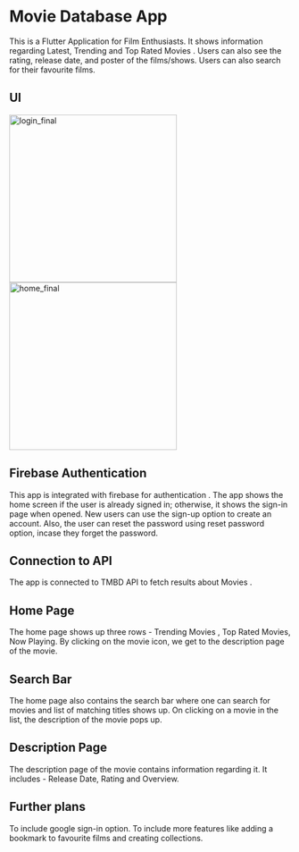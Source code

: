 # Movie Database App

This is a Flutter Application for Film Enthusiasts. It shows information regarding Latest, Trending
and Top Rated Movies . Users can also see the rating, release date, and poster of the films/shows.
Users can also search for their favourite films.
## UI
<img src="https://github.com/mallamsathwika/MovieApp/assets/155454402/1f81a903-9e4d-4d80-9845-87b1fa573d99" alt="login_final" width="300"/>

<img src="https://github.com/mallamsathwika/MovieApp/assets/155454402/4d3f3501-264b-4baa-af85-836e321ccde4" alt="home_final" width="300"/>



## Firebase Authentication

This app is integrated with firebase for authentication .
The app shows the home screen if the user is already signed in; otherwise, it shows the sign-in page
when opened. New users can use the sign-up option to create an account.
Also, the user can reset the password using reset password option, incase they forget the password.

## Connection to API

The app is connected to TMBD API to fetch results about Movies .

## Home Page

The home page shows up three rows - Trending Movies , Top Rated Movies, Now Playing.
By clicking on the movie icon, we get to the description page of the movie.

## Search Bar

The home page also contains the search bar where one can search for movies and list of matching
titles shows up.
On clicking on a movie in the list, the description of the movie pops up.

## Description Page

The description page of the movie contains information regarding it.
It includes - Release Date, Rating and Overview.

## Further plans

To include google sign-in option. To include more features like adding a bookmark to favourite films
and creating collections.
